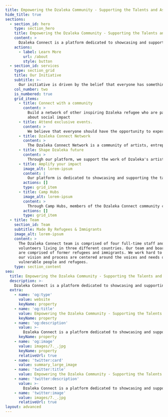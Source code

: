 ```yaml
---
title: Empowering the Dzaleka Community - Supporting the Talents and Aspirations of Artists, Entrepreneurs, and Creators
hide_title: true
sections:
  - section_id: hero
    type: section_hero
    title: Empowering the Dzaleka Community - Supporting the Talents and Aspirations of Artists, Entrepreneurs, and Creators
    content: >
      Dzaleka Connect is a platform dedicated to showcasing and supporting the talented artists, entrepreneurs, and creators living in the Dzaleka refugee camp.  
    actions:
      - label: Learn More
        url: /about
        style: button
  - section_id: services
    type: section_grid
    title: Our Initiative
    subtitle: >-
      Our initiative is driven by the belief that everyone has something unique and valuable to contribute, and that everyone deserves the opportunity to share their gifts with the world. We are committed to amplifying the voices and talents of the Dzaleka community and helping these talented individuals reach their full potential.
    col_number: two
    is_numbered: true
    grid_items:
      - title: Connect with a community
        content: >
          Build a network of other inspiring Dzaleka refugee who are passionate
          about social impact
      - title: Attend exclusive events.
        content: >
          We believe that everyone should have the opportunity to experience the incredible talents and creativity of the artists, entrepreneurs, and creators living in the Dzaleka refugee camp. That's why we offer a variety of exclusive events that allow you to get an up-close and personal look at the work of these talented individuals.
      - title: Dzaleka Connect Network
        content: >
          The Dzaleka Connect Network is a community of artists, entrepreneurs, and creators living in the Dzaleka refugee camp who are using their talents to make a difference in the world. Our network is a place for these talented individuals to connect with each other, share their work, and collaborate on projects that make a positive impact in the community.
      - title: Shape Dzaleka future
        content: >
          Through our platform, we support the work of Dzaleka's artists, entrepreneurs, and creators and help them share their talents and ideas with a wider audience. We also provide resources and support to help these talented individuals grow and succeed in their fields.
      - title: Amplify your impact
        image_alt: lorem-ipsum
        content: |
          Our platform is dedicated to showcasing and supporting the talents and creativity of the individuals living in the Dzaleka refugee camp. Through profiles, interviews, and features, we highlight the work of Dzaleka's artists, entrepreneurs, and creators and share their stories with a wider audience.
        actions: []
        type: grid_item
      - title: Camp Hubs
        image_alt: lorem-ipsum
        content: >
          Through Camp Hubs, members of the Dzaleka Connect community can gather, collaborate, and access resources and support. Our Camp Hubs serve as a hub of activity and innovation, bringing together talented individuals from all corners of the Dzaleka refugee camp.
        actions: []
        type: grid_item
  - title: Team
    section_id: Team
    subtitle: Made By Refugees & Immigrants
    image_alt: lorem-ipsum
    content: >
      The Dzaleka Connect team is comprised of four full-time staff and
      volunteers living in three different countries. Our team and board members
      are comprised of former refugees and immigrants. We work hard to ensure
      our vision and process are centered around the voices and needs of
      vulnerable people and refugees.
    type: section_content
seo:
  title: Empowering the Dzaleka Community - Supporting the Talents and Aspirations of Artists, Entrepreneurs, and Creators
  description: >-
    Dzaleka Connect is a platform dedicated to showcasing and supporting the talented artists, entrepreneurs, and creators living in the Dzaleka refugee camp.
  extra:
    - name: 'og:type'
      value: website
      keyName: property
    - name: 'og:title'
      value: Empowering the Dzaleka Community - Supporting the Talents and Aspirations of Artists, Entrepreneurs, and Creators
      keyName: property
    - name: 'og:description'
      value: >-
        Dzaleka Connect is a platform dedicated to showcasing and supporting the talented artists, entrepreneurs, and creators living in the Dzaleka refugee camp.
      keyName: property
    - name: 'og:image'
      value: images/7._.jpg
      keyName: property
      relativeUrl: true
    - name: 'twitter:card'
      value: summary_large_image
    - name: 'twitter:title'
      value: Empowering the Dzaleka Community - Supporting the Talents and Aspirations of Artists, Entrepreneurs, and Creators
    - name: 'twitter:description'
      value: >-
        Dzaleka Connect is a platform dedicated to showcasing and supporting the talented artists, entrepreneurs, and creators living in the Dzaleka refugee camp.
    - name: 'twitter:image'
      value: images/7._.jpg
      relativeUrl: true
layout: advanced
---
```

